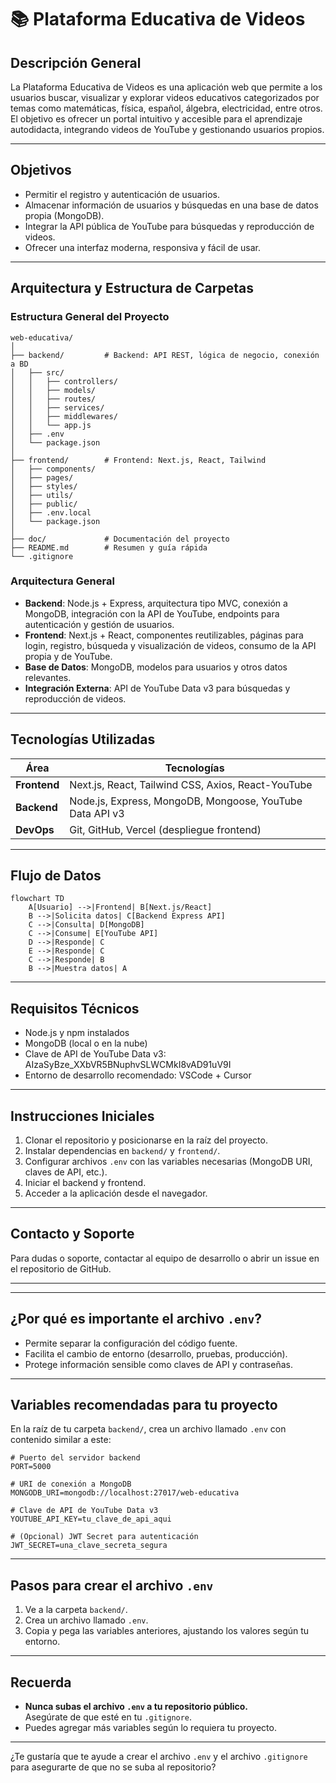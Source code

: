 # 📚 Plataforma Educativa de Videos

## Descripción General

La Plataforma Educativa de Videos es una aplicación web que permite a los usuarios buscar, visualizar y explorar videos educativos categorizados por temas como matemáticas, física, español, álgebra, electricidad, entre otros. El objetivo es ofrecer un portal intuitivo y accesible para el aprendizaje autodidacta, integrando videos de YouTube y gestionando usuarios propios.

---

## Objetivos

- Permitir el registro y autenticación de usuarios.
- Almacenar información de usuarios y búsquedas en una base de datos propia (MongoDB).
- Integrar la API pública de YouTube para búsquedas y reproducción de videos.
- Ofrecer una interfaz moderna, responsiva y fácil de usar.

---

## Arquitectura y Estructura de Carpetas

### Estructura General del Proyecto

```
web-educativa/
│
├── backend/         # Backend: API REST, lógica de negocio, conexión a BD
│   ├── src/
│   │   ├── controllers/
│   │   ├── models/
│   │   ├── routes/
│   │   ├── services/
│   │   ├── middlewares/
│   │   └── app.js
│   ├── .env
│   └── package.json
│
├── frontend/        # Frontend: Next.js, React, Tailwind
│   ├── components/
│   ├── pages/
│   ├── styles/
│   ├── utils/
│   ├── public/
│   ├── .env.local
│   └── package.json
│
├── doc/             # Documentación del proyecto
├── README.md        # Resumen y guía rápida
└── .gitignore
```

### Arquitectura General

- **Backend**: Node.js + Express, arquitectura tipo MVC, conexión a MongoDB, integración con la API de YouTube, endpoints para autenticación y gestión de usuarios.
- **Frontend**: Next.js + React, componentes reutilizables, páginas para login, registro, búsqueda y visualización de videos, consumo de la API propia y de YouTube.
- **Base de Datos**: MongoDB, modelos para usuarios y otros datos relevantes.
- **Integración Externa**: API de YouTube Data v3 para búsquedas y reproducción de videos.

---

## Tecnologías Utilizadas

| Área        | Tecnologías                                                                   |
|-------------|-------------------------------------------------------------------------------|
| **Frontend**| Next.js, React, Tailwind CSS, Axios, React-YouTube                            |
| **Backend** | Node.js, Express, MongoDB, Mongoose, YouTube Data API v3                      |
| **DevOps**  | Git, GitHub, Vercel (despliegue frontend)                                     |

---

## Flujo de Datos

```mermaid
flowchart TD
    A[Usuario] -->|Frontend| B[Next.js/React]
    B -->|Solicita datos| C[Backend Express API]
    C -->|Consulta| D[MongoDB]
    C -->|Consume| E[YouTube API]
    D -->|Responde| C
    E -->|Responde| C
    C -->|Responde| B
    B -->|Muestra datos| A
```

---

## Requisitos Técnicos

- Node.js y npm instalados
- MongoDB (local o en la nube)
- Clave de API de YouTube Data v3: AIzaSyBze_XXbVR5BNuphvSLWCMkI8vAD91uV9I
- Entorno de desarrollo recomendado: VSCode + Cursor

---

## Instrucciones Iniciales

1. Clonar el repositorio y posicionarse en la raíz del proyecto.
2. Instalar dependencias en `backend/` y `frontend/`.
3. Configurar archivos `.env` con las variables necesarias (MongoDB URI, claves de API, etc.).
4. Iniciar el backend y frontend.
5. Acceder a la aplicación desde el navegador.

---

## Contacto y Soporte

Para dudas o soporte, contactar al equipo de desarrollo o abrir un issue en el repositorio de GitHub.

--- 

---

## ¿Por qué es importante el archivo `.env`?

- Permite separar la configuración del código fuente.
- Facilita el cambio de entorno (desarrollo, pruebas, producción).
- Protege información sensible como claves de API y contraseñas.

---

## Variables recomendadas para tu proyecto

En la raíz de tu carpeta `backend/`, crea un archivo llamado `.env` con contenido similar a este:

```env
# Puerto del servidor backend
PORT=5000

# URI de conexión a MongoDB
MONGODB_URI=mongodb://localhost:27017/web-educativa

# Clave de API de YouTube Data v3
YOUTUBE_API_KEY=tu_clave_de_api_aqui

# (Opcional) JWT Secret para autenticación
JWT_SECRET=una_clave_secreta_segura
```

---

## Pasos para crear el archivo `.env`

1. Ve a la carpeta `backend/`.
2. Crea un archivo llamado `.env`.
3. Copia y pega las variables anteriores, ajustando los valores según tu entorno.

---

## Recuerda

- **Nunca subas el archivo `.env` a tu repositorio público.**  
  Asegúrate de que esté en tu `.gitignore`.
- Puedes agregar más variables según lo requiera tu proyecto.

---

¿Te gustaría que te ayude a crear el archivo `.env` y el archivo `.gitignore` para asegurarte de que no se suba al repositorio? 